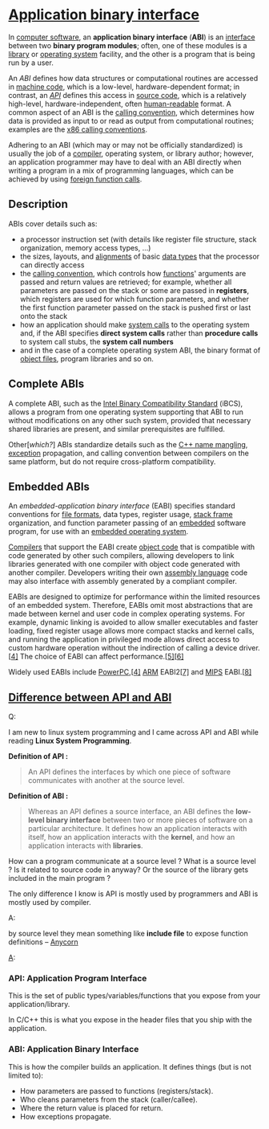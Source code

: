 # [Application binary interface](https://en.wikipedia.org/wiki/Application_binary_interface)

In [computer software](https://en.wikipedia.org/wiki/Computer_software), an **application binary interface** (**ABI**) is an [interface](https://en.wikipedia.org/wiki/Interface_(computing)) between two **binary program modules**; often, one of these modules is a [library](https://en.wikipedia.org/wiki/Library_(computing)) or [operating system](https://en.wikipedia.org/wiki/Operating_system) facility, and the other is a program that is being run by a user.

An *ABI* defines how data structures or computational routines are accessed in [machine code](https://en.wikipedia.org/wiki/Machine_code), which is a low-level, hardware-dependent format; in contrast, an [*API*](https://en.wikipedia.org/wiki/Application_programming_interface) defines this access in [source code](https://en.wikipedia.org/wiki/Source_code), which is a relatively high-level, hardware-independent, often [human-readable](https://en.wikipedia.org/wiki/Human-readable) format. A common aspect of an ABI is the [calling convention](https://en.wikipedia.org/wiki/Calling_convention), which determines how data is provided as input to or read as output from computational routines; examples are the [x86 calling conventions](https://en.wikipedia.org/wiki/X86_calling_conventions).

Adhering to an ABI (which may or may not be officially standardized) is usually the job of a [compiler](https://en.wikipedia.org/wiki/Compiler), operating system, or library author; however, an application programmer may have to deal with an ABI directly when writing a program in a mix of programming languages, which can be achieved by using [foreign function calls](https://en.wikipedia.org/wiki/Foreign_function_call).

## Description

ABIs cover details such as:

- a processor instruction set (with details like register file structure, stack organization, memory access types, ...)
- the sizes, layouts, and [alignments](https://en.wikipedia.org/wiki/Data_structure_alignment) of basic [data types](https://en.wikipedia.org/wiki/Data_type) that the processor can directly access
- the [calling convention](https://en.wikipedia.org/wiki/Calling_convention), which controls how [functions](https://en.wikipedia.org/wiki/Function_(programming))' arguments are passed and return values are retrieved; for example, whether all parameters are passed on the stack or some are passed in **registers**, which registers are used for which function parameters, and whether the first function parameter passed on the stack is pushed first or last onto the stack
- how an application should make [system calls](https://en.wikipedia.org/wiki/System_call) to the operating system and, if the ABI specifies **direct system calls** rather than **procedure calls** to system call stubs, the **system call numbers**
- and in the case of a complete operating system ABI, the binary format of [object files](https://en.wikipedia.org/wiki/Object_file), program libraries and so on.

## Complete ABIs

A complete ABI, such as the [Intel Binary Compatibility Standard](https://en.wikipedia.org/wiki/Intel_Binary_Compatibility_Standard) (iBCS), allows a program from one operating system supporting that ABI to run without modifications on any other such system, provided that necessary shared libraries are present, and similar prerequisites are fulfilled.

Other[*which?*] ABIs standardize details such as the [C++ name mangling](https://en.wikipedia.org/wiki/Name_mangling#Name_mangling_in_C++),  [exception](https://en.wikipedia.org/wiki/Exception_handling) propagation, and calling convention between compilers on the same platform, but do not require cross-platform compatibility.

## Embedded ABIs

An *embedded-application binary interface* (EABI) specifies standard conventions for [file formats](https://en.wikipedia.org/wiki/File_format), data types, register usage, [stack frame](https://en.wikipedia.org/wiki/Stack_frame) organization, and function parameter passing of an [embedded](https://en.wikipedia.org/wiki/Embedded_system) software program, for use with an [embedded operating system](https://en.wikipedia.org/wiki/Embedded_operating_system).

[Compilers](https://en.wikipedia.org/wiki/Compiler) that support the EABI create [object code](https://en.wikipedia.org/wiki/Object_code) that is compatible with code generated by other such compilers, allowing developers to link libraries generated with one compiler with object code generated with another compiler. Developers writing their own [assembly language](https://en.wikipedia.org/wiki/Assembly_language) code may also interface with assembly generated by a compliant compiler.

EABIs are designed to optimize for performance within the limited resources of an embedded system. Therefore, EABIs omit most abstractions that are made between kernel and user code in complex operating systems. For example, dynamic linking is avoided to allow smaller executables and faster loading, fixed register usage allows more compact stacks and kernel calls, and running the application in privileged mode allows direct access to custom hardware operation without the indirection of calling a device driver. [[4\]](https://en.wikipedia.org/wiki/Application_binary_interface#cite_note-ppc-eabi-4) The choice of EABI can affect performance.[[5\]](https://en.wikipedia.org/wiki/Application_binary_interface#cite_note-5)[[6\]](https://en.wikipedia.org/wiki/Application_binary_interface#cite_note-6)

Widely used EABIs include [PowerPC](https://en.wikipedia.org/wiki/PowerPC),[[4\]](https://en.wikipedia.org/wiki/Application_binary_interface#cite_note-ppc-eabi-4) [ARM](https://en.wikipedia.org/wiki/ARM_architecture) EABI2[[7\]](https://en.wikipedia.org/wiki/Application_binary_interface#cite_note-7) and [MIPS](https://en.wikipedia.org/wiki/MIPS_architecture) EABI.[[8\]](https://en.wikipedia.org/wiki/Application_binary_interface#cite_note-8)





## [Difference between API and ABI](https://stackoverflow.com/questions/3784389/difference-between-api-and-abi)

Q:

I am new to linux system programming and I came across API and ABI while reading **Linux System Programming**.

**Definition of API :**

> An API defines the interfaces by which one piece of software communicates with another at the source level.

**Definition of ABI :**

> Whereas an API defines a source interface, an ABI defines the **low-level binary interface** between two or more pieces of software on a particular architecture. It defines how an application interacts with itself, how an application interacts with the **kernel**, and how an application interacts with **libraries**.

How can a program communicate at a source level ? What is a source level ? Is it related to source code in anyway? Or the source of the library gets included in the main program ?

The only difference I know is API is mostly used by programmers and ABI is mostly used by compiler.

A:

by source level they mean something like **include file** to expose function definitions – [Anycorn](https://stackoverflow.com/users/206328/anycorn)

[A](https://stackoverflow.com/a/3784697):

### API: Application Program Interface

This is the set of public types/variables/functions that you expose from your application/library.

In C/C++ this is what you expose in the header files that you ship with the application.

### ABI: Application Binary Interface

This is how the compiler builds an application.
It defines things (but is not limited to):

- How parameters are passed to functions (registers/stack).
- Who cleans parameters from the stack (caller/callee).
- Where the return value is placed for return.
- How exceptions propagate.

